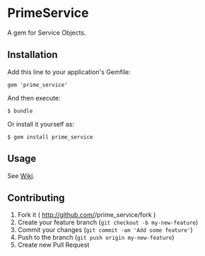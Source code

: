 # PrimeService

A gem for Service Objects.




## Installation

Add this line to your application's Gemfile:

    gem 'prime_service'

And then execute:

    $ bundle

Or install it yourself as:

    $ gem install prime_service




## Usage

See [Wiki](https://github.com/tilod/prime_service/wiki).



## Contributing

1. Fork it ( http://github.com/<my-github-username>/prime_service/fork )
2. Create your feature branch (`git checkout -b my-new-feature`)
3. Commit your changes (`git commit -am 'Add some feature'`)
4. Push to the branch (`git push origin my-new-feature`)
5. Create new Pull Request

